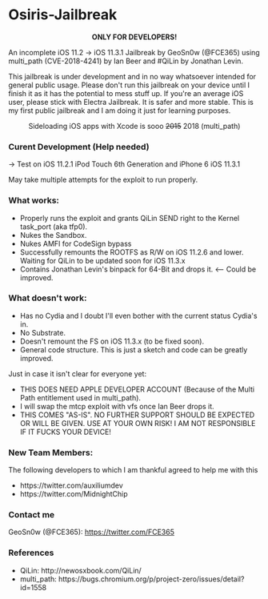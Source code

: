 # Osiris-Jailbreak

<p align="center">
<B> ONLY FOR DEVELOPERS! </B>
</p>

An incomplete iOS 11.2 -> iOS 11.3.1 Jailbreak by GeoSn0w (@FCE365) using multi_path (CVE-2018-4241) by Ian Beer and #QiLin by Jonathan Levin.

This jailbreak is under development and in no way whatsoever intended for general public usage. Please don't run this jailbreak on your device until I finish it as it has the potential to mess stuff up. If you're an average iOS user, please stick with Electra Jailbreak. It is safer and more stable. This is my first public jailbreak and I am doing it just for learning purposes.


<p align="center"> Sideloading iOS apps with Xcode is sooo <s>2015</s> 2018 (multi_path) </p>


### Curent Development (Help needed)
-> Test on iOS 11.2.1 iPod Touch 6th Generation and iPhone 6 iOS 11.3.1

May take multiple attempts for the exploit to run properly.

### What works:
<ul>
<li> Properly runs the exploit and grants QiLin SEND right to the Kernel task_port (aka tfp0). </li>
  <li> Nukes the Sandbox. </li>
  <li> Nukes AMFI for CodeSign bypass </li>
  <li> Successfully remounts the ROOTFS as R/W on iOS 11.2.6 and lower. Waiting for QiLin to be updated soon for iOS 11.3.x </li>
    <li> Contains Jonathan Levin's binpack for 64-Bit and drops it. <-- Could be improved. </li>
</ul>

### What doesn't work:
<ul>
  <li> Has no Cydia and I doubt I'll even bother with the current status Cydia's in. </li>
  <li> No Substrate. </li>
  <li> Doesn't remount the FS on iOS 11.3.x (to be fixed soon). </li>
  <li> General code structure. This is just a sketch and code can be greatly improved. </li>
 </ul>
 
 Just in case it isn't clear for everyone yet:
 <ul>
  <li> THIS DOES NEED APPLE DEVELOPER ACCOUNT (Because of the Multi Path entitlement used in multi_path).</li>
  <li> I will swap the mtcp exploit with vfs once Ian Beer drops it. </li>
  <li> THIS COMES "AS-IS". NO FURTHER SUPPORT SHOULD BE EXPECTED OR WILL BE GIVEN. USE AT YOUR OWN RISK! I AM NOT RESPONSIBLE IF IT FUCKS YOUR DEVICE! </li>
</ul>

### New Team Members:
The following developers to which I am thankful agreed to help me with this
<ul>
  <li> https://twitter.com/auxiliumdev </li>
  <li> https://twitter.com/MidnightChip </li>
 </ul>
 
### Contact me
GeoSn0w (@FCE365): https://twitter.com/FCE365

### References
<ul>
  <li> QiLin: http://newosxbook.com/QiLin/ </li>
    <li> multi_path: https://bugs.chromium.org/p/project-zero/issues/detail?id=1558 </li>
  </ul>
